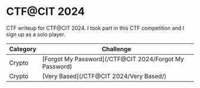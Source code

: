 # CTF@CIT 2024
CTF writeup for CTF@CIT 2024. I took part in this CTF competition and I sign up as a solo player.

| Category | Challenge |
|----------| --- |
| Crypto   | [Forgot My Password](/CTF@CIT 2024/Forgot My Password)
| Crypto   | [Very Based](/CTF@CIT 2024/Very Based/)